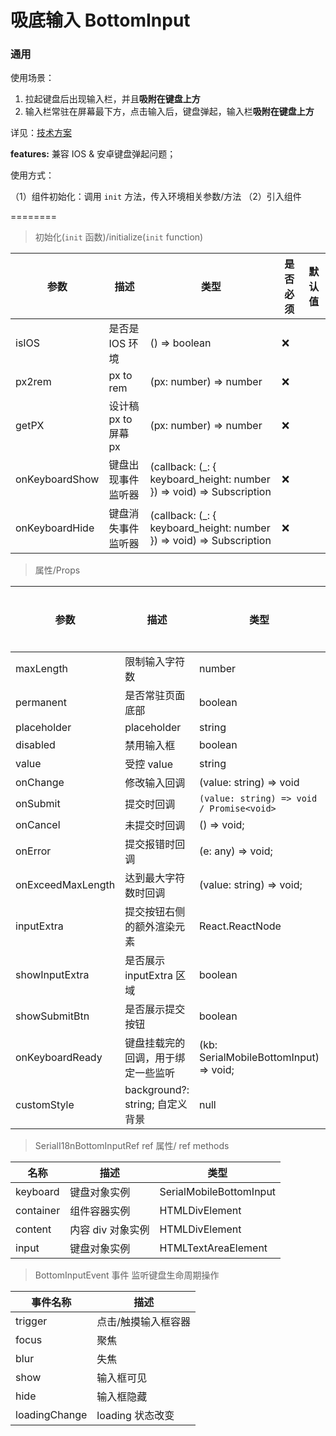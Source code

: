 # 吸底输入 BottomInput

### 通用

使用场景：

1. 拉起键盘后出现输入栏，并且**吸附在键盘上方**
2. 输入栏常驻在屏幕最下方，点击输入后，键盘弹起，输入栏**吸附在键盘上方**

详见：[技术方案](https://bytedance.feishu.cn/wiki/wikcnAfixAtUI3oPkZr8BFqs6Fh)

**features:** 兼容 IOS & 安卓键盘弹起问题；

使用方式：

（1）组件初始化：调用 `init` 方法，传入环境相关参数/方法
（2）引入组件

========

> 初始化(`init` 函数)/initialize(`init` function)

| 参数           | 描述                 | 类型                                                                  | 是否必须 | 默认值 |
| -------------- | -------------------- | --------------------------------------------------------------------- | -------- | ------ |
| isIOS          | 是否是 IOS 环境      | () => boolean                                                         | ❌       |        |
| px2rem         | px to rem            | (px: number) => number                                                | ❌       |        |
| getPX          | 设计稿 px to 屏幕 px | (px: number) => number                                                | ❌       |        |
| onKeyboardShow | 键盘出现事件监听器   | (callback: (\_: { keyboard_height: number }) => void) => Subscription | ❌       |        |
| onKeyboardHide | 键盘消失事件监听器   | (callback: (\_: { keyboard_height: number }) => void) => Subscription | ❌       |        |

> 属性/Props

| 参数              | 描述                               | 类型                                      | 是否必须 | 默认值 |
| ----------------- | ---------------------------------- | ----------------------------------------- | -------- | ------ |
| maxLength         | 限制输入字符数                     | number                                    | ❌       |        |
| permanent         | 是否常驻页面底部                   | boolean                                   | ❌       | false  |
| placeholder       | placeholder                        | string                                    | ❌       |        |
| disabled          | 禁用输入框                         | boolean                                   | ❌       |        |
| value             | 受控 value                         | string                                    | ❌       |
| onChange          | 修改输入回调                       | (value: string) => void                   | ❌       |        |
| onSubmit          | 提交时回调                         | `(value: string) => void / Promise<void>` | ❌       |        |
| onCancel          | 未提交时回调                       | () => void;                               | ❌       |        |
| onError           | 提交报错时回调                     | (e: any) => void;                         | ❌       |        |
| onExceedMaxLength | 达到最大字符数时回调               | (value: string) => void;                  | ❌       |        |
| inputExtra        | 提交按钮右侧的额外渲染元素         | React.ReactNode                           | ❌       |        |
| showInputExtra    | 是否展示 inputExtra 区域           | boolean                                   | ❌       |        |
| showSubmitBtn     | 是否展示提交按钮                   | boolean                                   | ❌       |        |
| onKeyboardReady   | 键盘挂载完的回调，用于绑定一些监听 | (kb: SerialMobileBottomInput) => void;    | ❌       |        |
| customStyle       | background?: string; 自定义背景    | null                                      | ❌       |        |

> SerialI18nBottomInputRef ref 属性/ ref methods

| 名称      | 描述              | 类型                    |
| --------- | ----------------- | ----------------------- |
| keyboard  | 键盘对象实例      | SerialMobileBottomInput |
| container | 组件容器实例      | HTMLDivElement          |
| content   | 内容 div 对象实例 | HTMLDivElement          |
| input     | 键盘对象实例      | HTMLTextAreaElement     |

> BottomInputEvent 事件 监听键盘生命周期操作

| 事件名称      | 描述                |
| ------------- | ------------------- |
| trigger       | 点击/触摸输入框容器 |
| focus         | 聚焦                |
| blur          | 失焦                |
| show          | 输入框可见          |
| hide          | 输入框隐藏          |
| loadingChange | loading 状态改变    |
